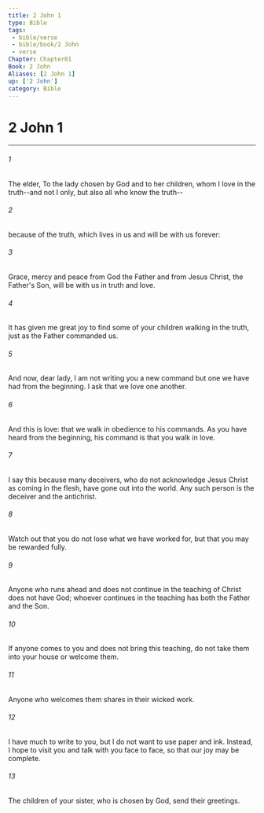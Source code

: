 ```yaml
---
title: 2 John 1
type: Bible
tags:
 - bible/verse
 - bible/book/2 John
 - verse
Chapter: Chapter01
Book: 2 John
Aliases: [2 John 1]
up: ['2 John']
category: Bible
---
```

# 2 John 1

***


###### 1 
The elder, To the lady chosen by God and to her children, whom I love in the truth--and not I only, but also all who know the truth-- 

###### 2 
because of the truth, which lives in us and will be with us forever: 

###### 3 
Grace, mercy and peace from God the Father and from Jesus Christ, the Father's Son, will be with us in truth and love. 

###### 4 
It has given me great joy to find some of your children walking in the truth, just as the Father commanded us. 

###### 5 
And now, dear lady, I am not writing you a new command but one we have had from the beginning. I ask that we love one another. 

###### 6 
And this is love: that we walk in obedience to his commands. As you have heard from the beginning, his command is that you walk in love. 

###### 7 
I say this because many deceivers, who do not acknowledge Jesus Christ as coming in the flesh, have gone out into the world. Any such person is the deceiver and the antichrist. 

###### 8 
Watch out that you do not lose what we have worked for, but that you may be rewarded fully. 

###### 9 
Anyone who runs ahead and does not continue in the teaching of Christ does not have God; whoever continues in the teaching has both the Father and the Son. 

###### 10 
If anyone comes to you and does not bring this teaching, do not take them into your house or welcome them. 

###### 11 
Anyone who welcomes them shares in their wicked work. 

###### 12 
I have much to write to you, but I do not want to use paper and ink. Instead, I hope to visit you and talk with you face to face, so that our joy may be complete. 

###### 13 
The children of your sister, who is chosen by God, send their greetings. 
